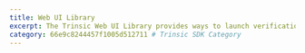 ```yaml
---
title: Web UI Library
excerpt: The Trinsic Web UI Library provides ways to launch verification sessions directly from your web frontend in the browser.
category: 66e9c8244457f1005d512711 # Trinsic SDK Category
---
```

